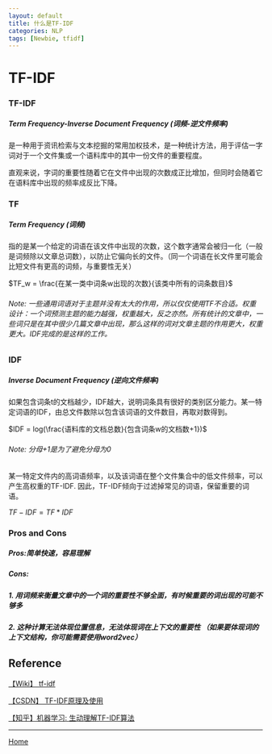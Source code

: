 ```yaml
---
layout: default
title: 什么是TF-IDF
categories: NLP
tags: [Newbie, tfidf]
---
```

# TF-IDF

### TF-IDF

##### Term Frequency-Inverse Document Frequency (词频-逆文件频率)

是一种用于资讯检索与文本挖掘的常用加权技术，是一种统计方法，用于评估一字词对于一个文件集或一个语料库中的其中一份文件的重要程度。

直观来说，字词的重要性随着它在文件中出现的次数成正比增加，但同时会随着它在语料库中出现的频率成反比下降。

### TF

##### Term Frequency (词频)

指的是某一个给定的词语在该文件中出现的次数，这个数字通常会被归一化（一般是词频除以文章总词数），以防止它偏向长的文件。（同一个词语在长文件里可能会比短文件有更高的词频，与重要性无关）

$TF_w = \frac{在某一类中词条w出现的次数}{该类中所有的词条数目}$

###### Note: 一些通用词语对于主题并没有太大的作用，所以仅仅使用TF不合适。权重设计：一个词预测主题的能力越强，权重越大，反之亦然。所有统计的文章中，一些词只是在其中很少几篇文章中出现，那么这样的词对文章主题的作用更大，权重更大。IDF完成的是这样的工作。



### IDF

##### Inverse Document Frequency (逆向文件频率)

如果包含词条t的文档越少，IDF越大，说明词条具有很好的类别区分能力。某一特定词语的IDF，由总文件数除以包含该词语的文件数目，再取对数得到。

$IDF = log(\frac{语料库的文档总数}{包含词条w的文档数+1})$

###### Note: 分母+1是为了避免分母为0



某一特定文件内的高词语频率，以及该词语在整个文件集合中的低文件频率，可以产生高权重的TF-IDF. 因此，TF-IDF倾向于过滤掉常见的词语，保留重要的词语。

$TF-IDF = TF * IDF$  



### Pros and Cons

##### Pros:简单快速，容易理解

##### Cons: 

##### 1. 用词频来衡量文章中的一个词的重要性不够全面，有时候重要的词出现的可能不够多 

##### 2. 这种计算无法体现位置信息，无法体现词在上下文的重要性 （如果要体现词的上下文结构，你可能需要使用word2vec）



## Reference

[【Wiki】 tf-idf](https://zh.wikipedia.org/wiki/Tf-idf)

[【CSDN】 TF-IDF原理及使用]( https://blog.csdn.net/zrc199021/article/details/53728499)

[【知乎】机器学习: 生动理解TF-IDF算法](https://zhuanlan.zhihu.com/p/31197209)

----
<a href="{{ site.baseurl }}/index.html">Home</a>



